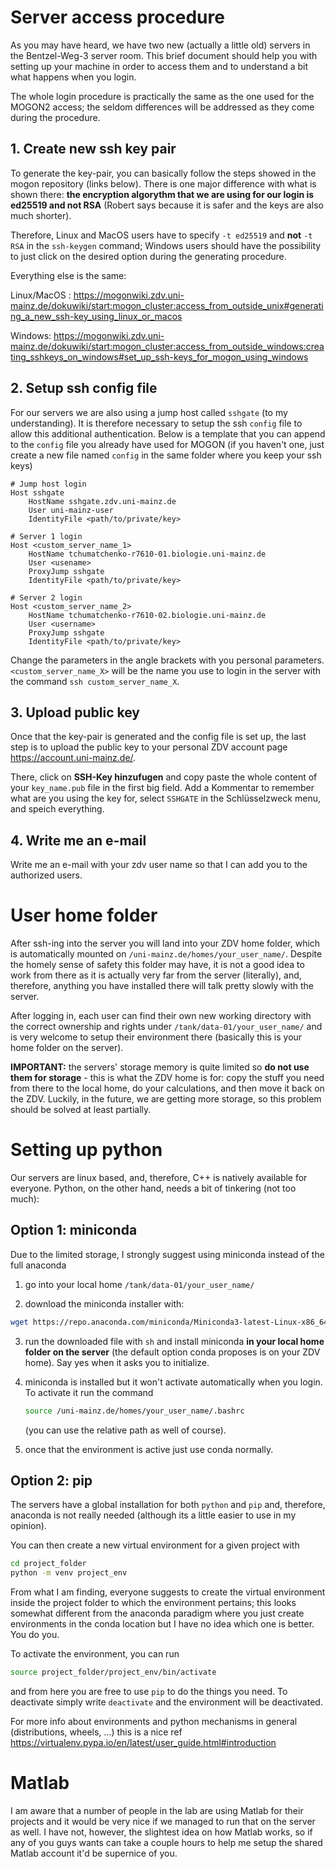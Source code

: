 # Server access procedure

As you may have heard, we have two new (actually a little old) servers in the Bentzel-Weg-3 server room. This brief document should help you with setting up your machine in order to access them and to understand a bit what happens when you login. 

The whole login procedure is practically the same as the one used for the MOGON2 access; the seldom differences will be addressed as they come during the procedure.

## 1. Create new ssh key pair

To generate the key-pair, you can basically follow the steps showed in the mogon repository (links below). There is one major difference with what is shown there: **the encryption algorythm that we are using for our login is ed25519 and not RSA** (Robert says because it is safer and the keys are also much shorter).

Therefore, Linux and MacOS users have to specify `-t ed25519` and **not** `-t RSA` in the `ssh-keygen` command; Windows users should have the possibility to just click on the desired option during the generating procedure.

Everything else is the same:

Linux/MacOS : https://mogonwiki.zdv.uni-mainz.de/dokuwiki/start:mogon_cluster:access_from_outside_unix#generating_a_new_ssh-key_using_linux_or_macos

Windows: https://mogonwiki.zdv.uni-mainz.de/dokuwiki/start:mogon_cluster:access_from_outside_windows:creating_sshkeys_on_windows#set_up_ssh-keys_for_mogon_using_windows

## 2. Setup ssh config file

For our servers we are also using a jump host called `sshgate` (to my understanding). It is therefore necessary to setup the ssh `config` file to allow this additional authentication. Below is a template that you can append to the `config` file you already have used for MOGON (if you haven't one, just create a new file named `config` in the same folder where you keep your ssh keys)

```
# Jump host login
Host sshgate
    HostName sshgate.zdv.uni-mainz.de
    User uni-mainz-user
    IdentityFile <path/to/private/key>

# Server 1 login    
Host <custom_server_name_1>
    HostName tchumatchenko-r7610-01.biologie.uni-mainz.de
    User <usename>
    ProxyJump sshgate
    IdentityFile <path/to/private/key>

# Server 2 login 
Host <custom_server_name_2>
    HostName tchumatchenko-r7610-02.biologie.uni-mainz.de
    User <username>
    ProxyJump sshgate
    IdentityFile <path/to/private/key>
```

Change the parameters in the angle brackets with you personal parameters. `<custom_server_name_X>` will be the name you use to login in the server with the command `ssh custom_server_name_X`.

## 3. Upload public key

Once that the key-pair is generated and the config file is set up, the last step is to upload the public key to your personal ZDV account page https://account.uni-mainz.de/.

There, click on **SSH-Key hinzufugen** and copy paste the whole content of your `key_name.pub` file in the first big field. Add a Kommentar to remember what are you using the key for, select `SSHGATE` in the Schlüsselzweck menu, and speich everything.

## 4. Write me an e-mail

Write me an e-mail with your zdv user name so that I can add you to the authorized users.

# User home folder

After ssh-ing into the server you will land into your ZDV home folder, which is automatically mounted on `/uni-mainz.de/homes/your_user_name/`. Despite the homely sense of safety this folder may have, it is not a good idea to work from there as it is actually very far from the server (literally), and, therefore, anything you have installed there will talk pretty slowly with the server.

After logging in, each user can find their own new working directory with the correct ownership and rights under `/tank/data-01/your_user_name/` and is very welcome to setup their environment there (basically this is your home folder on the server). 

**IMPORTANT:** the servers' storage memory is quite limited so **do not use them for storage** - this is what the ZDV home is for: copy the stuff you need from there to the local home, do your calculations, and then move it back on the ZDV. Luckily, in the future, we are getting more storage, so this problem should be solved at least partially.

# Setting up python

Our servers are linux based, and, therefore, C++ is natively available for everyone. Python, on the other hand, needs a bit of tinkering (not too much):

## Option 1: miniconda

Due to the limited storage, I strongly suggest using miniconda instead of the full anaconda

1. go into your local home `/tank/data-01/your_user_name/`

2. download the miniconda installer with:

```bash
wget https://repo.anaconda.com/miniconda/Miniconda3-latest-Linux-x86_64.sh
```

3. run the downloaded file with `sh` and install miniconda **in your local home folder on the server** (the default option conda proposes is on your ZDV home). Say yes when it asks you to initialize.

4. miniconda is installed but it won't activate automatically when you login. To activate it run the command 
   
   ```bash
   source /uni-mainz.de/homes/your_user_name/.bashrc
   ```
   
   (you can use the relative path as well of course).

5. once that the environment is active just use conda normally.

## Option 2: pip

The servers have a global installation for both `python` and `pip` and, therefore, anaconda is not really needed (although its a little easier to use in my opinion).

You can then create a new virtual environment for a given project with

```bash
cd project_folder 
python -m venv project_env
```

From what I am finding, everyone suggests to create the virtual environment inside the project folder to which the environment pertains; this looks somewhat different from the anaconda paradigm where you just create environments in the conda location but I have no idea which one is better. You do you.

To activate the environment, you can run 

```bash
source project_folder/project_env/bin/activate
```

and from here you are free to use `pip` to do the things you need. To deactivate simply write `deactivate` and the environment will be deactivated.

For more info about environments and python mechanisms in general (distributions, wheels, ...) this is a nice ref https://virtualenv.pypa.io/en/latest/user_guide.html#introduction

# Matlab

I am aware that a number of people in the lab are using Matlab for their projects and it would be very nice if we managed to run that on the server as well. I have not, however, the slightest idea on how Matlab works, so if any of you guys wants can take a couple hours to help me setup the shared Matlab account it'd be supernice of you. 
